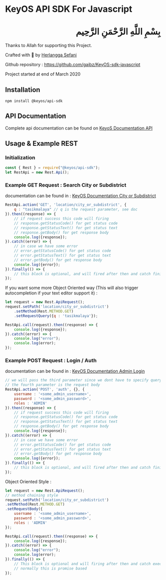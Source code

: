 # KeyOS API SDK For Javascript 

<h1 align="right">     بِسْمِ اللَّهِ الرَّحْمَنِ الرَّحِيم </h1>

Thanks to Allah for supporting this Project. 

Crafted with 💙 by [Herlangga Sefani](https://www.facebook.com/herlangga.sefani)

Github repository : https://github.com/gaibz/KeyOS-sdk-javascript 

Project started at end of March 2020


## Installation 

    npm install @keyos/api-sdk  

## API Documentation
Complete api documentation can be found on [KeyoS Documentation API](https://doc.keyos.id/shelves/api-documentation) 


## Usage & Example REST

### Initialization

```javascript
const { Rest } = require("@keyos/api-sdk");
let RestApi = new Rest.Api();
```
 
### Example GET Request : Search City or Subdistrict
documentation can be found in : [KeyOS Documentation City or Subdistrict](https://doc.keyos.id/books/rest-api/page/search-city-subdistrict)

```javascript
RestApi.action('GET', 'location/city_or_subdistrict', {
    q : "tasikmalaya" // q is the request parameter, see doc
}).then((response) => {
    // if request success this code will firing
    // response.getStatusCode() for get status code
    // response.getStatusText() for get status text
    // response.getBody() for get response body
    console.log({response});
}).catch((error) => {
    // in case we have some error
    // error.getStatusCode() for get status code
    // error.getStatusText() for get status text
    // error.getBody() for get response body
    console.log({error});
}).finally(() => {
    // this block is optional, and will fired after then and catch finished
});
```

If you want some more Object Oriented way (This will also trigger autocompletion if your text editor support it) : 

```javascript
let request = new Rest.ApiRequest();
request.setPath('location/city_or_subdistrict')
    .setMethod(Rest.METHOD.GET)
    .setRequestQuery({q : 'tasikmalaya'});

RestApi.call(request).then((response) => {
    console.log({response});
}).catch((error) => {
    console.log("error");
    console.log(error);
});
``` 


### Example POST Request : Login / Auth

documentation can be found in : [KeyOS Documentation Admin Login](https://doc.keyos.id/books/rest-api/page/admin-authentication)

```javascript
// we will pass the third parameter since we dont have to specify query parameter
// the fourth parameter is the request body
RestApi.action('POST', 'auth', {}, {
    username : '<some_admin_username>',
    password : '<some_admin_password>',
    roles : 'ADMIN'
}).then((response) => {
    // if request success this code will firing
    // response.getStatusCode() for get status code
    // response.getStatusText() for get status text
    // response.getBody() for get response body
    console.log({response});
}).catch((error) => {
    // in case we have some error
    // error.getStatusCode() for get status code
    // error.getStatusText() for get status text
    // error.getBody() for get response body
    console.log({error});
}).finally(() => {
    // this block is optional, and will fired after then and catch finished
});
```

Object Oriented Style : 
```javascript
let request = new Rest.ApiRequest();
// method chaining style
request.setPath('location/city_or_subdistrict')
.setMethod(Rest.METHOD.GET)
.setRequestBody({
    username : '<some_admin_username>',
    password : '<some_admin_password>',
    roles : 'ADMIN'
});

RestApi.call(request).then((response) => {
    console.log({response});
}).catch((error) => {
    console.log("error");
    console.log(error);
}).finally(() => {
    // This block is optional and will firing after then and catch executed
    // normally this is promise based
});
```
